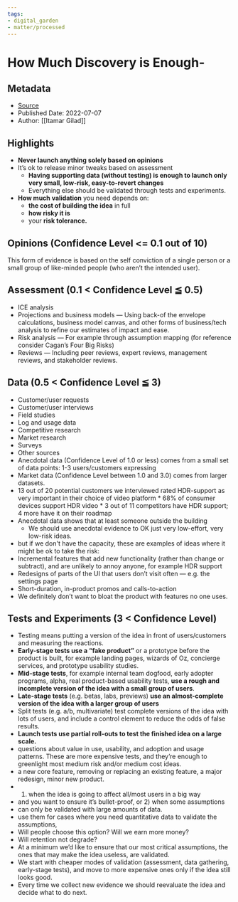 ```yaml
---
tags: 
- digital_garden
- matter/processed
---
```

# How Much Discovery is Enough-
## Metadata
* [Source](https://itamargilad.com/how-much-product-discovery/)
* Published Date: 2022-07-07
* Author: [[Itamar Gilad]]

## Highlights
* **Never launch anything solely based on opinions**
* It’s ok to release minor tweaks based on assessment
	* **Having supporting data (without testing) is enough to launch only very small, low-risk, easy-to-revert changes**
	* Everything else should be validated through tests and experiments.
* **How much validation** you need depends on: 
	* **the cost of building the idea** in full
	* **how risky it is**
	* your **risk tolerance.**
## Opinions (Confidence Level <= 0.1 out of 10)
This form of evidence is based on the self conviction of a single person or a small group of like-minded people (who aren’t the intended user).

## Assessment (0.1 < Confidence Level ≦ 0.5)
* ICE analysis
* Projections and business models — Using back-of the envelope calculations, business model canvas, and other forms of business/tech analysis to refine our estimates of impact and ease.
* Risk analysis — For example through assumption mapping (for reference consider Cagan’s Four Big Risks)
* Reviews — Including peer reviews, expert reviews, management reviews, and stakeholder reviews.

## Data (0.5 < Confidence Level ≦ 3)
* Customer/user requests 
* Customer/user interviews 
* Field studies 
* Log and usage data 
* Competitive research 
* Market research 
* Surveys 
* Other sources
* Anecdotal data (Confidence Level of 1.0 or less) comes from a small set of data points: 1-3 users/customers expressing
* Market data (Confidence Level between 1.0 and 3.0) comes from larger datasets.
* 13 out of 20 potential customers we interviewed rated HDR-support as very important in their choice of video platform * 68% of consumer devices support HDR video * 3 out of 11 competitors have HDR support; 4 more have it on their roadmap
* Anecdotal data shows that at least someone outside the building
	* We should use anecdotal evidence to OK just very low-effort, very low-risk ideas.
* but if we don't have the capacity, these are examples of ideas where it might be ok to take the risk:
* Incremental features that add new functionality (rather than change or subtract), and are unlikely to annoy anyone, for example HDR support
* Redesigns of parts of the UI that users don’t visit often — e.g. the settings page
* Short-duration, in-product promos and calls-to-action
* We definitely don’t want to bloat the product with features no one uses.

## Tests and Experiments (3 < Confidence Level)
* Testing means putting a version of the idea in front of users/customers and measuring the reactions.
* **Early-stage tests use a “fake product”** or a prototype before the product is built, for example landing pages, wizards of Oz, concierge services, and prototype usability studies.
* **Mid-stage tests**, for example internal team dogfood, early adopter programs, alpha, real product-based usability tests, **use a rough and incomplete version of the idea with a small group of users**.
* **Late-stage tests** (e.g. betas, labs, previews) **use an almost-complete version of the idea with a larger group of users**
* Split tests (e.g. a/b, multivariate) test complete versions of the idea with lots of users, and include a control element to reduce the odds of false results.
* **Launch tests use partial roll-outs to test the finished idea on a large scale.**
* questions about value in use, usability, and adoption and usage patterns. These are more expensive tests, and they’re enough to greenlight most medium risk and/or medium cost ideas.
* a new core feature, removing or replacing an existing feature, a major redesign, minor new product.
* 1) when the idea is going to affect all/most users in a big way
* and you want to ensure it’s bullet-proof, or 2) when some assumptions
* can only be validated with large amounts of data.
* use them for cases where you need quantitative data to validate the assumptions,
* Will people choose this option? Will we earn more money?
* Will retention not degrade?
* At a minimum we’d like to ensure that our most critical assumptions, the ones that may make the idea useless, are validated.
* We start with cheaper modes of validation (assessment, data gathering, early-stage tests), and move to more expensive ones only if the idea still looks good.
* Every time we collect new evidence we should reevaluate the idea and decide what to do next.